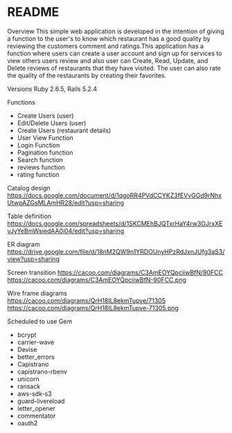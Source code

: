 # README
Overview
This simple web application is developed in the intention of giving a function to the user's to know which restaurant has a good quality
by reviewing the customers comment and ratings.This application has a function where users can create a user account and sign up for services  to view others users review and also user can Create, Read, Update, and Delete reviews of restaurants that they have visited. The user can also rate the quality of the  restaurants by creating their favorites.

Versions
Ruby 2.6.5, Rails 5.2.4

Functions
- Create Users (user)
- Edit/Delete Users (user)
- Create Users (restaurant details)
- User View Function
- Login Function
- Pagination function
- Search function
- reviews function
- rating function

Catalog design
https://docs.google.com/document/d/1qgoRR4PVdCCYKZ3fEVvGGd9rNhxUtwpAZGsMLAmHR28/edit?usp=sharing

Table definition
https://docs.google.com/spreadsheets/d/1SKCMEhBJQTxrHaY4rw3OJrxXEvJyYeBmWsiedAA0i04/edit?usp=sharing

ER diagram
https://drive.google.com/file/d/18nM2QW9n1YRDOUnyHPzRdJxnJUfg3aS3/view?usp=sharing

Screen transition
https://cacoo.com/diagrams/C3AmEOYQpciiwBfN/90FCC
https://cacoo.com/diagrams/C3AmEOYQpciiwBfN-90FCC.png

Wire frame diagrams
https://cacoo.com/diagrams/QrH18IL8ekmTupve/71305
https://cacoo.com/diagrams/QrH18IL8ekmTupve-71305.png

Scheduled to use Gem

- bcrypt
- carrier-wave
- Devise
- better_errors
- Capistrano
- capistrano-rbenv
- unicorn
- ransack
- aws-sdk-s3
- guard-livereload
- letter_opener
- commentator
- oauth2
